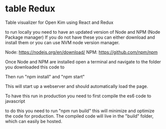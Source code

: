 # table Redux
Table visualizer for Open Kim using React and Redux

to run locally you need to have an updated version of Node and NPM (Node Package manager)
If you do not have these you can either download and install them or you can use
NVM node version manager.

Node: https://nodejs.org/en/download/
NPM: https://github.com/npm/npm

Once Node and NPM are installed open a terminal and navigate to the folder you downloaded this code to

Then run "npm install"
and 
"npm start"

This will start up a webserver and should automatically load the page.

To have this run in production you need to first compile the es6 code to javascript

to do this you need to run "npm run build" this will minimize and optimize the code
for production. The compiled code will live in the "build" folder, which can easily
be hosted.
